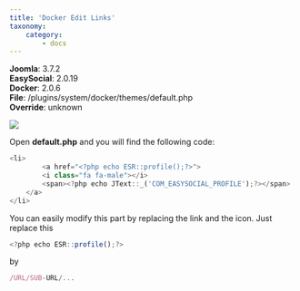 ```yaml
---
title: 'Docker Edit Links'
taxonomy:
    category:
        - docs
---
```


**Joomla**: 3.7.2</br>
**EasySocial**: 2.0.19</br>
**Docker**: 2.0.6</br>
**File**: /plugins/system/docker/themes/default.php</br>
**Override**: unknown

![](https://customizings.net/imgs/docker-ownlinks.png)

Open **default.php** and you will find the following code:

```js
<li>
		<a href="<?php echo ESR::profile();?>">
		<i class="fa fa-male"></i>
		<span><?php echo JText::_('COM_EASYSOCIAL_PROFILE');?></span>
	</a>
</li>
```

You can easily modify this part by replacing the link and the icon. Just replace this
```js
<?php echo ESR::profile();?>
```
by
```js
/URL/SUB-URL/...
```